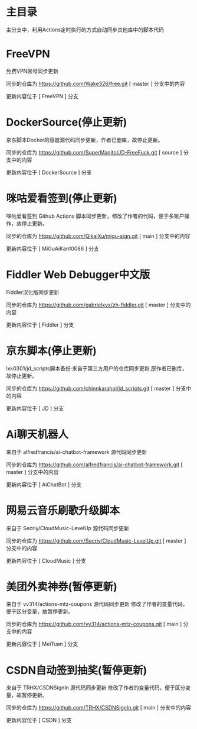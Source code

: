 # 主目录
主分支中，利用Actions定时执行的方式自动同步其他库中的脚本代码


# FreeVPN
免费VPN账号同步更新

同步的仓库为 https://github.com/Wake326/free.git   [ master ] 分支中的内容

更新内容位于 [ FreeVPN ] 分支

# DockerSource(停止更新)
京东脚本Docker的容器源代码同步更新，作者已删库，故停止更新。

同步的仓库为 https://github.com/SuperManito/JD-FreeFuck.git   [ source ] 分支中的内容

更新内容位于 [ DockerSource ] 分支

# 咪咕爱看签到(停止更新)
咪咕爱看签到 Github Actions 脚本同步更新，修改了作者的代码，便于多账户操作，故停止更新。

同步的仓库为 https://github.com/QikaiXu/migu-sign.git   [ main ] 分支中的内容

更新内容位于 [ MiGuAiKan10086 ] 分支

# Fiddler Web Debugger中文版
Fiddler汉化版同步更新

同步的仓库为 https://github.com/gabrielxvx/zh-fiddler.git   [ master ] 分支中的内容

更新内容位于 [ Fiddler ] 分支

# 京东脚本(停止更新)
lxk0301/jd_scripts脚本备份·来自于第三方用户的仓库同步更新,原作者已删库，故停止更新。

同步的仓库为 https://github.com/chinnkarahoi/jd_scripts.git   [ master ] 分支中的内容

更新内容位于 [ JD ] 分支

# Ai聊天机器人
来自于 alfredfrancis/ai-chatbot-framework 源代码同步更新

同步的仓库为 https://github.com/alfredfrancis/ai-chatbot-framework.git   [ master ] 分支中的内容

更新内容位于 [ AiChatBot ] 分支

# 网易云音乐刷歌升级脚本
来自于 Secriy/CloudMusic-LevelUp 源代码同步更新

同步的仓库为 https://github.com/Secriy/CloudMusic-LevelUp.git   [ master ] 分支中的内容

更新内容位于 [ CloudMusic ] 分支

# 美团外卖神券(暂停更新)
来自于 vv314/actions-mtz-coupons 源代码同步更新
修改了作者的变量代码，便于区分变量，故暂停更新。

同步的仓库为 https://github.com/vv314/actions-mtz-coupons.git   [ main ] 分支中的内容

更新内容位于 [ MeiTuan ] 分支

# CSDN自动签到抽奖(暂停更新)
来自于 TRHX/CSDNSignIn 源代码同步更新
修改了作者的变量代码，便于区分变量，故暂停更新。

同步的仓库为 https://github.com/TRHX/CSDNSignIn.git   [ main ] 分支中的内容

更新内容位于 [ CSDN ] 分支